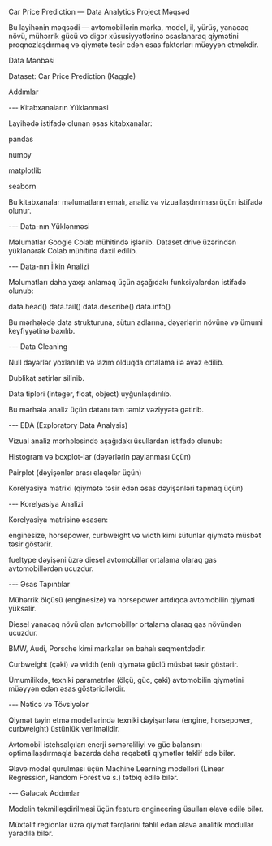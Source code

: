 Car Price Prediction — Data Analytics Project
Məqsəd

Bu layihənin məqsədi — avtomobillərin marka, model, il, yürüş, yanacaq növü, mühərrik gücü və digər xüsusiyyətlərinə əsaslanaraq qiymətini proqnozlaşdırmaq və qiymətə təsir edən əsas faktorları müəyyən etməkdir.

Data Mənbəsi

Dataset: Car Price Prediction (Kaggle)

Addımlar

--- Kitabxanaların Yüklənməsi

Layihədə istifadə olunan əsas kitabxanalar:

pandas

numpy

matplotlib

seaborn

Bu kitabxanalar məlumatların emalı, analiz və vizuallaşdırılması üçün istifadə olunur.

--- Data-nın Yüklənməsi

Məlumatlar Google Colab mühitində işlənib.
Dataset drive üzərindən yüklənərək Colab mühitinə daxil edilib.

--- Data-nın İlkin Analizi

Məlumatları daha yaxşı anlamaq üçün aşağıdakı funksiyalardan istifadə olunub:

data.head()
data.tail()
data.describe()
data.info()


Bu mərhələdə data strukturuna, sütun adlarına, dəyərlərin növünə və ümumi keyfiyyətinə baxılıb.

--- Data Cleaning

Null dəyərlər yoxlanılıb və lazım olduqda ortalama ilə əvəz edilib.

Dublikat sətirlər silinib.

Data tipləri (integer, float, object) uyğunlaşdırılıb.

Bu mərhələ analiz üçün datanı tam təmiz vəziyyətə gətirib.

--- EDA (Exploratory Data Analysis)

Vizual analiz mərhələsində aşağıdakı üsullardan istifadə olunub:

Histogram və boxplot-lar (dəyərlərin paylanması üçün)

Pairplot (dəyişənlər arası əlaqələr üçün)

Korelyasiya matrixi (qiymətə təsir edən əsas dəyişənləri tapmaq üçün)

--- Korelyasiya Analizi

Korelyasiya matrisinə əsasən:

enginesize, horsepower, curbweight və width kimi sütunlar qiymətə müsbət təsir göstərir.

fueltype dəyişəni üzrə diesel avtomobillər ortalama olaraq gas avtomobillərdən ucuzdur.

--- Əsas Tapıntılar

Mühərrik ölçüsü (enginesize) və horsepower artdıqca avtomobilin qiyməti yüksəlir.

Diesel yanacaq növü olan avtomobillər ortalama olaraq gas növündən ucuzdur.

BMW, Audi, Porsche kimi markalar ən bahalı seqmentdədir.

Curbweight (çəki) və width (eni) qiymətə güclü müsbət təsir göstərir.

Ümumilikdə, texniki parametrlər (ölçü, güc, çəki) avtomobilin qiymətini müəyyən edən əsas göstəricilərdir.

--- Nəticə və Tövsiyələr

Qiymət təyin etmə modellərində texniki dəyişənlərə (engine, horsepower, curbweight) üstünlük verilməlidir.

Avtomobil istehsalçıları enerji səmərəliliyi və güc balansını optimallaşdırmaqla bazarda daha rəqabətli qiymətlər təklif edə bilər.

Əlavə model qurulması üçün Machine Learning modelləri (Linear Regression, Random Forest və s.) tətbiq edilə bilər.

--- Gələcək Addımlar

Modelin təkmilləşdirilməsi üçün feature engineering üsulları əlavə edilə bilər.

Müxtəlif regionlar üzrə qiymət fərqlərini təhlil edən əlavə analitik modullar yaradıla bilər.
